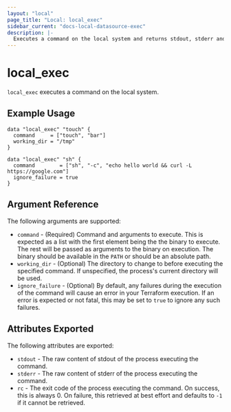 ```yaml
---
layout: "local"
page_title: "Local: local_exec"
sidebar_current: "docs-local-datasource-exec"
description: |-
  Executes a command on the local system and returns stdout, stderr and rc.
---
```


# local_exec

`local_exec` executes a command on the local system.

## Example Usage

```hcl
data "local_exec" "touch" {
  command     = ["touch", "bar"]
  working_dir = "/tmp"
}

data "local_exec" "sh" {
  command        = ["sh", "-c", "echo hello world && curl -L https://google.com"]
  ignore_failure = true
}

```

## Argument Reference

The following arguments are supported:

* `command` - (Required) Command and arguments to execute. This is expected as
  a list with the first element being the the binary to execute. The rest will
  be passed as arguments to the binary on execution. The binary should be
  available in the `PATH` or should be an absolute path.
* `working_dir` - (Optional) The directory to change to before executing the
  specified command. If unspecified, the process's current directory will be
  used.
* `ignore_failure` - (Optional) By default, any failures during the execution
   of the command will cause an error in your Terraform execution. If an error
   is expected or not fatal, this may be set to `true` to ignore any such
   failures.

## Attributes Exported

The following attributes are exported:

* `stdout` - The raw content of stdout of the process executing the command.
* `stderr` - The raw content of stderr of the process executing the command.
* `rc` - The exit code of the process executing the command. On success, this
  is always 0. On failure, this retrieved at best effort and defaults to `-1`
  if it cannot be retrieved.
